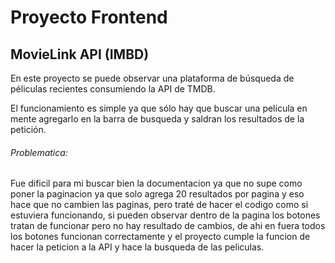 # **Proyecto Frontend**

## MovieLink API (IMBD)

En este proyecto se puede observar una  plataforma de búsqueda de péliculas recientes consumiendo la API de TMDB. 

El funcionamiento es simple ya que sólo hay que buscar una película en mente agregarlo en la barra de busqueda y saldran los resultados de la petición.

###### Problematica:

Fue dificil para mi buscar bien la documentacion ya que no supe como poner la paginacion ya que solo agrega 20 resultados por pagina y eso hace que no cambien las paginas, pero traté de hacer el codigo como si estuviera funcionando, si pueden observar dentro de la pagina los botones tratan de funcionar pero no hay resultado de cambios, de ahi en fuera todos los botones funcionan correctamente y el proyecto cumple la funcion de hacer la peticion a la API y hace la busqueda de las peliculas.
